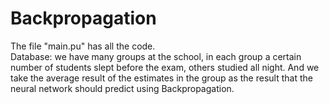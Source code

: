 # Backpropagation
The file "main.pu" has all the code.   
Database: we have many groups at the school, in each group a certain number of students slept before the exam, others studied all night. 
And we take the average result of the estimates in the group as the result that the neural network should predict using Backpropagation.
